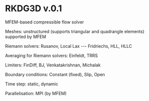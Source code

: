 # RKDG3D v.0.1

MFEM-based compressible flow solver

Meshes: unstructured (supports triangular and quadrangle elements) supported by MFEM 

Riemann solvers: Rusanov, Local Lax --- Fridriechs, HLL, HLLC

Averaging for Riemann solvers: Einfeldt, TRRS

Limiters: FinDiff, BJ, Venkatakrishnan, Michalak

Boundary conditions: Constant (fixed), Slip, Open

Time step: static, dynamic

Parallelisation: MPI (by MFEM)
